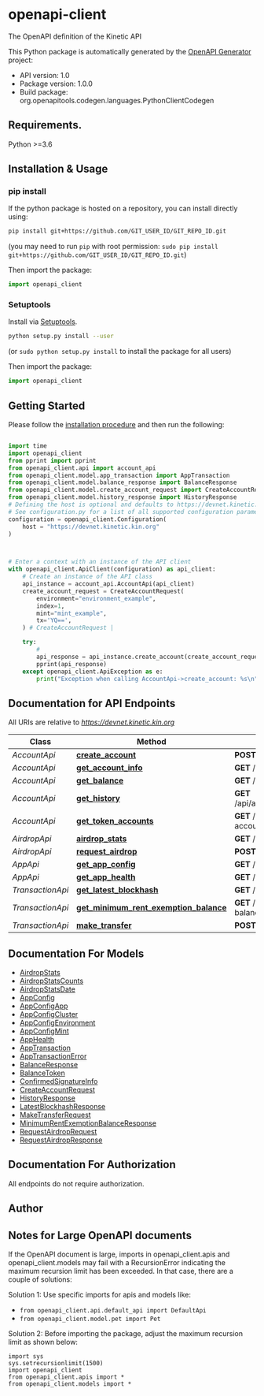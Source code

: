 # openapi-client
The OpenAPI definition of the Kinetic API

This Python package is automatically generated by the [OpenAPI Generator](https://openapi-generator.tech) project:

- API version: 1.0
- Package version: 1.0.0
- Build package: org.openapitools.codegen.languages.PythonClientCodegen

## Requirements.

Python >=3.6

## Installation & Usage
### pip install

If the python package is hosted on a repository, you can install directly using:

```sh
pip install git+https://github.com/GIT_USER_ID/GIT_REPO_ID.git
```
(you may need to run `pip` with root permission: `sudo pip install git+https://github.com/GIT_USER_ID/GIT_REPO_ID.git`)

Then import the package:
```python
import openapi_client
```

### Setuptools

Install via [Setuptools](http://pypi.python.org/pypi/setuptools).

```sh
python setup.py install --user
```
(or `sudo python setup.py install` to install the package for all users)

Then import the package:
```python
import openapi_client
```

## Getting Started

Please follow the [installation procedure](#installation--usage) and then run the following:

```python

import time
import openapi_client
from pprint import pprint
from openapi_client.api import account_api
from openapi_client.model.app_transaction import AppTransaction
from openapi_client.model.balance_response import BalanceResponse
from openapi_client.model.create_account_request import CreateAccountRequest
from openapi_client.model.history_response import HistoryResponse
# Defining the host is optional and defaults to https://devnet.kinetic.kin.org
# See configuration.py for a list of all supported configuration parameters.
configuration = openapi_client.Configuration(
    host = "https://devnet.kinetic.kin.org"
)



# Enter a context with an instance of the API client
with openapi_client.ApiClient(configuration) as api_client:
    # Create an instance of the API class
    api_instance = account_api.AccountApi(api_client)
    create_account_request = CreateAccountRequest(
        environment="environment_example",
        index=1,
        mint="mint_example",
        tx='YQ==',
    ) # CreateAccountRequest | 

    try:
        # 
        api_response = api_instance.create_account(create_account_request)
        pprint(api_response)
    except openapi_client.ApiException as e:
        print("Exception when calling AccountApi->create_account: %s\n" % e)
```

## Documentation for API Endpoints

All URIs are relative to *https://devnet.kinetic.kin.org*

Class | Method | HTTP request | Description
------------ | ------------- | ------------- | -------------
*AccountApi* | [**create_account**](docs/AccountApi.md#create_account) | **POST** /api/account/create | 
*AccountApi* | [**get_account_info**](docs/AccountApi.md#get_account_info) | **GET** /api/account/info/{environment}/{index}/{accountId} | 
*AccountApi* | [**get_balance**](docs/AccountApi.md#get_balance) | **GET** /api/account/balance/{environment}/{index}/{accountId} | 
*AccountApi* | [**get_history**](docs/AccountApi.md#get_history) | **GET** /api/account/history/{environment}/{index}/{accountId}/{mint} | 
*AccountApi* | [**get_token_accounts**](docs/AccountApi.md#get_token_accounts) | **GET** /api/account/token-accounts/{environment}/{index}/{accountId}/{mint} | 
*AirdropApi* | [**airdrop_stats**](docs/AirdropApi.md#airdrop_stats) | **GET** /api/airdrop/stats | 
*AirdropApi* | [**request_airdrop**](docs/AirdropApi.md#request_airdrop) | **POST** /api/airdrop | 
*AppApi* | [**get_app_config**](docs/AppApi.md#get_app_config) | **GET** /api/app/{environment}/{index}/config | 
*AppApi* | [**get_app_health**](docs/AppApi.md#get_app_health) | **GET** /api/app/{environment}/{index}/health | 
*TransactionApi* | [**get_latest_blockhash**](docs/TransactionApi.md#get_latest_blockhash) | **GET** /api/transaction/latest-blockhash/{environment}/{index} | 
*TransactionApi* | [**get_minimum_rent_exemption_balance**](docs/TransactionApi.md#get_minimum_rent_exemption_balance) | **GET** /api/transaction/minimum-rent-exemption-balance/{environment}/{index} | 
*TransactionApi* | [**make_transfer**](docs/TransactionApi.md#make_transfer) | **POST** /api/transaction/make-transfer | 


## Documentation For Models

 - [AirdropStats](docs/AirdropStats.md)
 - [AirdropStatsCounts](docs/AirdropStatsCounts.md)
 - [AirdropStatsDate](docs/AirdropStatsDate.md)
 - [AppConfig](docs/AppConfig.md)
 - [AppConfigApp](docs/AppConfigApp.md)
 - [AppConfigCluster](docs/AppConfigCluster.md)
 - [AppConfigEnvironment](docs/AppConfigEnvironment.md)
 - [AppConfigMint](docs/AppConfigMint.md)
 - [AppHealth](docs/AppHealth.md)
 - [AppTransaction](docs/AppTransaction.md)
 - [AppTransactionError](docs/AppTransactionError.md)
 - [BalanceResponse](docs/BalanceResponse.md)
 - [BalanceToken](docs/BalanceToken.md)
 - [ConfirmedSignatureInfo](docs/ConfirmedSignatureInfo.md)
 - [CreateAccountRequest](docs/CreateAccountRequest.md)
 - [HistoryResponse](docs/HistoryResponse.md)
 - [LatestBlockhashResponse](docs/LatestBlockhashResponse.md)
 - [MakeTransferRequest](docs/MakeTransferRequest.md)
 - [MinimumRentExemptionBalanceResponse](docs/MinimumRentExemptionBalanceResponse.md)
 - [RequestAirdropRequest](docs/RequestAirdropRequest.md)
 - [RequestAirdropResponse](docs/RequestAirdropResponse.md)


## Documentation For Authorization

 All endpoints do not require authorization.

## Author




## Notes for Large OpenAPI documents
If the OpenAPI document is large, imports in openapi_client.apis and openapi_client.models may fail with a
RecursionError indicating the maximum recursion limit has been exceeded. In that case, there are a couple of solutions:

Solution 1:
Use specific imports for apis and models like:
- `from openapi_client.api.default_api import DefaultApi`
- `from openapi_client.model.pet import Pet`

Solution 2:
Before importing the package, adjust the maximum recursion limit as shown below:
```
import sys
sys.setrecursionlimit(1500)
import openapi_client
from openapi_client.apis import *
from openapi_client.models import *
```

